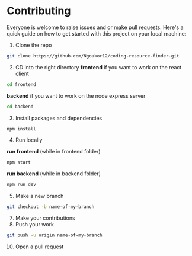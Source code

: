 # Contributing
Everyone is welcome to raise issues and or make pull requests. Here's a quick guide on how to get started with this project on your local machine:

1. Clone the repo
```bash
git clone https://github.com/Ngoakor12/coding-resource-finder.git
```
2. CD into the right directory
**frontend** if you want to work on the react client
```bash
cd frontend
```
**backend** if you want to work on the node express server
```bash
cd backend
```
3. Install packages and dependencies
```bash
npm install
```
4. Run locally

**run frontend** (while in frontend folder)
```bash
npm start
```

**run backend** (while in backend folder)
```bash
npm run dev
```

5. Make a new branch

```bash
git checkout -b name-of-my-branch
```
7. Make your contributions
8. Push your work

```bash
git push -u origin name-of-my-branch
```
10. Open a pull request
